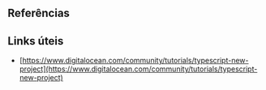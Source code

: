

## Referências

## Links úteis

* [https://www.digitalocean.com/community/tutorials/typescript-new-project](https://www.digitalocean.com/community/tutorials/typescript-new-project)
